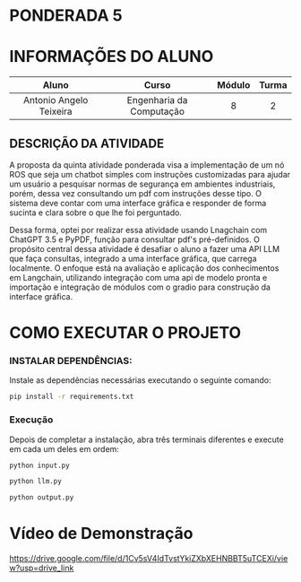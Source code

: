 # PONDERADA 5

# INFORMAÇÕES DO ALUNO
Aluno | Curso | Módulo | Turma
:---: | :---: | :---: | :---:
Antonio Angelo Teixeira | Engenharia da Computação | 8 | 2


## DESCRIÇÃO DA ATIVIDADE


A proposta da quinta atividade ponderada visa a implementação de um nó ROS que seja um chatbot simples com instruções customizadas para ajudar um usuário a pesquisar normas de segurança em ambientes industriais, porém, dessa vez consultando um pdf com instruções desse tipo. O sistema deve contar com uma interface gráfica e responder de forma sucinta e clara sobre o que lhe foi perguntado.

Dessa forma, optei por realizar essa atividade usando Lnagchain com ChatGPT 3.5 e PyPDF, função para consultar pdf's pré-definidos. O propósito central dessa atividade é desafiar o aluno a fazer uma API LLM que faça consultas, integrado a uma interface gráfica, que carrega localmente. O enfoque está na avaliação e aplicação dos conhecimentos em Langchain, utilizando integração com uma api de modelo pronta e importação e integração de módulos com o gradio para construção da interface gráfica.

# COMO EXECUTAR O PROJETO

### INSTALAR DEPENDÊNCIAS:

Instale as dependências necessárias executando o seguinte comando:

```bash
pip install -r requirements.txt
```

### Execução
Depois de completar a instalação, abra três terminais diferentes e execute em cada um deles em ordem:

```bash
python input.py
```
```bash
python llm.py
```

```bash
python output.py
```


# Vídeo de Demonstração

https://drive.google.com/file/d/1Cv5sV4IdTvstYkiZXbXEHNBBT5uTCEXi/view?usp=drive_link
